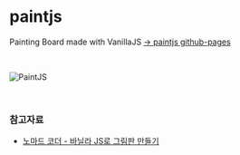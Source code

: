 # paintjs
Painting Board made with VanillaJS [→ paintjs github-pages](https://jong-ah.github.io/paintjs/)

<br>

![PaintJS](https://user-images.githubusercontent.com/81145387/136660978-04dd3666-6d92-4b16-9f19-709a48e2570a.gif)

<br>

### 참고자료

- [노마드 코더 - 바닐라 JS로 그림판 만들기](https://nomadcoders.co/javascript-for-beginners-2)
